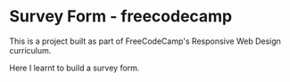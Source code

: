 #  Survey Form - freecodecamp #

This is a project built as part of FreeCodeCamp's Responsive Web Design curriculum.

Here  I learnt to build a survey form.
